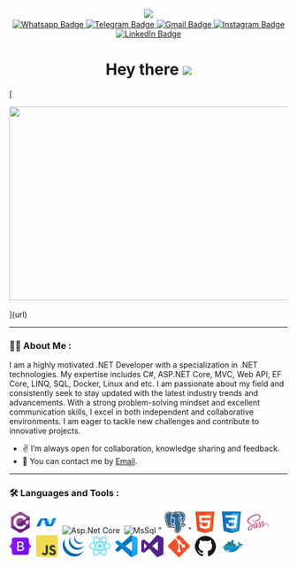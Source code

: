 <div id="header" align="center">
  <img src="https://secretmag.ru/imgs/2019/11/18/16/3659961/4c76f0d649a2246740850eb9a26cfda93060fa53.gif" width="150"/>
</div>

<div id="badges" align="center">
  <a href="https://wa.me/+994776030608">
    <img src="https://img.shields.io/badge/WhatsApp-25D366?style=for-the-badge&logo=whatsapp&logoColor=white" alt="Whatsapp Badge" width="114" height="28"/>
  </a>
  <a href="https://t.me/ruslanabdullayev01">
    <img src="https://img.shields.io/badge/Telegram-2CA5E0?style=for-the-badge&logo=telegram&logoColor=white" alt="Telegram Badge" width="114" height="28"/>
  </a>
  <a href="mailto:ruslanabdullayev01@gmail.com">
    <img src="https://img.shields.io/badge/Gmail-D14836?style=for-the-badge&logo=gmail&logoColor=white" alt="Gmail Badge" width="114" height="28"/>
  </a>
  <a href="https://www.instagram.com/ruslanabdullayev01/">
    <img src="https://img.shields.io/badge/Instagram-E4405F?style=for-the-badge&logo=instagram&logoColor=white" alt="Instagram Badge" width="114" height="28"/>
  </a>
   <a href="https://www.linkedin.com/in/ruslanabdullayev01/">
    <img src="https://img.shields.io/badge/LinkedIn-0077B5?style=for-the-badge&logo=linkedin&logoColor=white" alt="LinkedIn Badge" width="114" height="28"/>
  </a>
</div>

<h1 align="center">
  Hey there
  <img src="https://media.giphy.com/media/hvRJCLFzcasrR4ia7z/giphy.gif" width="30px"/>
</h1>

[<div align="center">
  <img src="https://media4.giphy.com/media/v1.Y2lkPTc5MGI3NjExanlzN2N2c2kxZDBxejRwb2l5MXBqbXozMmFvMTFlcW1seHZ3dDdtaiZlcD12MV9naWZzX3NlYXJjaCZjdD1n/qgQUggAC3Pfv687qPC/giphy.gif" width="600" height="350"/>
</div>](url)

---

### :man_technologist: About Me :
I am a highly motivated .NET Developer with a specialization in .NET technologies.
My expertise includes C#, ASP.NET Core, MVC, Web API, EF Core, LINQ, SQL, Docker, Linux and etc. I am
passionate about my field and consistently seek to stay updated with the latest industry trends and
advancements. With a strong problem-solving mindset and excellent communication skills, I excel in
both independent and collaborative environments. I am eager to tackle new challenges and contribute
to innovative projects.
- :v: I’m always open for collaboration, knowledge sharing and feedback.
- :e-mail: You can contact me by <a href="mailto:ruslanabdullayev01@gmail.com" target="_blank">Email</a>.

---

### :hammer_and_wrench: Languages and Tools :
<div>
  <img src="https://github.com/devicons/devicon/blob/master/icons/csharp/csharp-original.svg" title="C#" alt="CSharp" width="40" height="40"/>&nbsp;
  <img src="https://github.com/devicons/devicon/blob/master/icons/dot-net/dot-net-original.svg" title=".Net" alt="DotNet" width="40" height="40"/>&nbsp;
  <img src="https://w7.pngwing.com/pngs/673/239/png-transparent-entity-framework-core-asp-net-core-net-framework-microsoft-blue-text-logo.png" title="Asp.Net Core" alt="Asp.Net Core" width="40" height="40"/>&nbsp;
  <img src="https://www.svgrepo.com/show/303229/microsoft-sql-server-logo.svg" title="MsSql" alt="MsSql" width="40" height="40"/>&nbsp;"
  <img src="https://github.com/devicons/devicon/blob/master/icons/postgresql/postgresql-original.svg" title="PostgreSql" alt="PostgreSql" width="40" height="40"/>&nbsp;"
  <img src="https://github.com/devicons/devicon/blob/master/icons/html5/html5-original.svg" title="HTML" alt="HTML" width="40" height="40"/>&nbsp;
  <img src="https://github.com/devicons/devicon/blob/master/icons/css3/css3-original.svg" title="CSS" alt="CSS" width="40" height="40"/>&nbsp;
  <img src="https://github.com/devicons/devicon/blob/master/icons/sass/sass-original.svg" title="SASS" alt="SASS" width="40" height="40"/>&nbsp;
  <img src="https://github.com/devicons/devicon/blob/master/icons/bootstrap/bootstrap-original.svg" title="Bootstrap" alt="Bootstrap" width="40" height="40"/>&nbsp;
  <img src="https://github.com/devicons/devicon/blob/master/icons/javascript/javascript-original.svg" title="JavaScript" alt="JS" width="40" height="40"/>&nbsp;
  <img src="https://github.com/devicons/devicon/blob/master/icons/jquery/jquery-original.svg" title="JQuery" alt="JQuery" width="40" height="40"/>&nbsp;
  <img src="https://github.com/devicons/devicon/blob/master/icons/react/react-original.svg" title="React" alt="React" width="40" height="40"/>&nbsp;
  <img src="https://github.com/devicons/devicon/blob/master/icons/vscode/vscode-original.svg" title="VS Code" alt="VS Code" width="40" height="40"/>&nbsp;
  <img src="https://github.com/devicons/devicon/blob/master/icons/visualstudio/visualstudio-plain.svg" title="Visual Studio" alt="Visual Studio" width="40" height="40"/>&nbsp;
  <img src="https://github.com/devicons/devicon/blob/master/icons/git/git-original.svg" title="Git" alt="Git" width="40" height="40"/>&nbsp;
  <img src="https://github.com/devicons/devicon/blob/master/icons/github/github-original.svg" title="GitHub" alt="GitHub" width="40" height="40"/>&nbsp;
  <img src="https://github.com/devicons/devicon/blob/master/icons/docker/docker-original.svg" title="Docker" alt="Docker" width="40" height="40"/>&nbsp;
</div>

